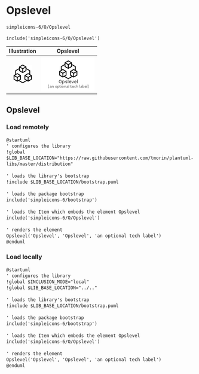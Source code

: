 # Opslevel


```text
simpleicons-6/O/Opslevel
```

```text
include('simpleicons-6/O/Opslevel')
```



| Illustration | Opslevel |
| :---: | :---: |
| ![illustration for Illustration](../../simpleicons-6/O/Opslevel.png) | ![illustration for Opslevel](../../simpleicons-6/O/Opslevel.Local.png) |




## Opslevel

### Load remotely
```plantuml
@startuml
' configures the library
!global $LIB_BASE_LOCATION="https://raw.githubusercontent.com/tmorin/plantuml-libs/master/distribution"

' loads the library's bootstrap
!include $LIB_BASE_LOCATION/bootstrap.puml

' loads the package bootstrap
include('simpleicons-6/bootstrap')

' loads the Item which embeds the element Opslevel
include('simpleicons-6/O/Opslevel')

' renders the element
Opslevel('Opslevel', 'Opslevel', 'an optional tech label')
@enduml
```

### Load locally
```plantuml
@startuml
' configures the library
!global $INCLUSION_MODE="local"
!global $LIB_BASE_LOCATION="../.."

' loads the library's bootstrap
!include $LIB_BASE_LOCATION/bootstrap.puml

' loads the package bootstrap
include('simpleicons-6/bootstrap')

' loads the Item which embeds the element Opslevel
include('simpleicons-6/O/Opslevel')

' renders the element
Opslevel('Opslevel', 'Opslevel', 'an optional tech label')
@enduml
```


